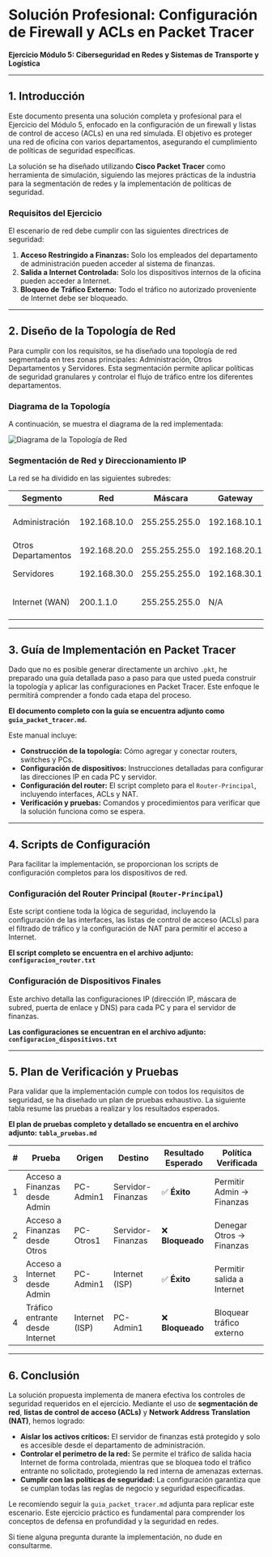 # Solución Profesional: Configuración de Firewall y ACLs en Packet Tracer

**Ejercicio Módulo 5: Ciberseguridad en Redes y Sistemas de Transporte y Logística**

---

## 1. Introducción

Este documento presenta una solución completa y profesional para el Ejercicio del Módulo 5, enfocado en la configuración de un firewall y listas de control de acceso (ACLs) en una red simulada. El objetivo es proteger una red de oficina con varios departamentos, asegurando el cumplimiento de políticas de seguridad específicas.

La solución se ha diseñado utilizando **Cisco Packet Tracer** como herramienta de simulación, siguiendo las mejores prácticas de la industria para la segmentación de redes y la implementación de políticas de seguridad.

### Requisitos del Ejercicio

El escenario de red debe cumplir con las siguientes directrices de seguridad:

1.  **Acceso Restringido a Finanzas:** Solo los empleados del departamento de administración pueden acceder al sistema de finanzas.
2.  **Salida a Internet Controlada:** Solo los dispositivos internos de la oficina pueden acceder a Internet.
3.  **Bloqueo de Tráfico Externo:** Todo el tráfico no autorizado proveniente de Internet debe ser bloqueado.

---

## 2. Diseño de la Topología de Red

Para cumplir con los requisitos, se ha diseñado una topología de red segmentada en tres zonas principales: Administración, Otros Departamentos y Servidores. Esta segmentación permite aplicar políticas de seguridad granulares y controlar el flujo de tráfico entre los diferentes departamentos.

### Diagrama de la Topología

A continuación, se muestra el diagrama de la red implementada:

![Diagrama de la Topología de Red](https://private-us-east-1.manuscdn.com/sessionFile/dqzeSCd9w0jcJl0oEsAgJA/sandbox/lt0EaqRcFWKabahGcTKxKw-images_1761251061543_na1fn_L2hvbWUvdWJ1bnR1L3RvcG9sb2dpYV9yZWQ.png?Policy=eyJTdGF0ZW1lbnQiOlt7IlJlc291cmNlIjoiaHR0cHM6Ly9wcml2YXRlLXVzLWVhc3QtMS5tYW51c2Nkbi5jb20vc2Vzc2lvbkZpbGUvZHF6ZVNDZDl3MGpjSmwwb0VzQWdKQS9zYW5kYm94L2x0MEVhcVJjRldLYWJhaEdjVEt4S3ctaW1hZ2VzXzE3NjEyNTEwNjE1NDNfbmExZm5fTDJodmJXVXZkV0oxYm5SMUwzUnZjRzlzYjJkcFlWOXlaV1EucG5nIiwiQ29uZGl0aW9uIjp7IkRhdGVMZXNzVGhhbiI6eyJBV1M6RXBvY2hUaW1lIjoxNzk4NzYxNjAwfX19XX0_&Key-Pair-Id=K2HSFNDJXOU9YS&Signature=WXGucpmWgjpIFuKYENw4meQjlbIfSC-i3K0b1ijcSLgExTa0eK0dzCw6TcgurzPzmbMLnTf2TfhpoDG2FDG9KNCZz7AYIxQUzKqR5R3~Be7bOXIHTEAviwq5NZwHEE0MOud50zn4wIESqrAfd61vBBg67LAKLmAcaAOftGe07EClgPKD451kpkQfc7QKwqY15N6J1CqDKFj5tnVt2jQDIOxxsDXrk90JlVcP~zK9WRGDVTaRoALNcK8DEnop~Lif7n-zqAN4ODFcZ8ySx35rKkUaXkf6U8EkS8SXS~9fmoE6pii4FOVulIiRZYFjjcQl5Xie5G21CD1b6KoNxxZ5YA__)

### Segmentación de Red y Direccionamiento IP

La red se ha dividido en las siguientes subredes:

| Segmento | Red | Máscara | Gateway | Descripción |
|---|---|---|---|---|
| Administración | 192.168.10.0 | 255.255.255.0 | 192.168.10.1 | Departamento de Administración |
| Otros Departamentos | 192.168.20.0 | 255.255.255.0 | 192.168.20.1 | Resto de la oficina |
| Servidores | 192.168.30.0 | 255.255.255.0 | 192.168.30.1 | Servidor de Finanzas |
| Internet (WAN) | 200.1.1.0 | 255.255.255.0 | N/A | Conexión externa simulada |

---

## 3. Guía de Implementación en Packet Tracer

Dado que no es posible generar directamente un archivo `.pkt`, he preparado una guía detallada paso a paso para que usted pueda construir la topología y aplicar las configuraciones en Packet Tracer. Este enfoque le permitirá comprender a fondo cada etapa del proceso.

**El documento completo con la guía se encuentra adjunto como `guia_packet_tracer.md`.**

Este manual incluye:

-   **Construcción de la topología:** Cómo agregar y conectar routers, switches y PCs.
-   **Configuración de dispositivos:** Instrucciones detalladas para configurar las direcciones IP en cada PC y servidor.
-   **Configuración del router:** El script completo para el `Router-Principal`, incluyendo interfaces, ACLs y NAT.
-   **Verificación y pruebas:** Comandos y procedimientos para verificar que la solución funciona como se espera.

---

## 4. Scripts de Configuración

Para facilitar la implementación, se proporcionan los scripts de configuración completos para los dispositivos de red.

### Configuración del Router Principal (`Router-Principal`)

Este script contiene toda la lógica de seguridad, incluyendo la configuración de las interfaces, las listas de control de acceso (ACLs) para el filtrado de tráfico y la configuración de NAT para permitir el acceso a Internet.

**El script completo se encuentra en el archivo adjunto: `configuracion_router.txt`**

### Configuración de Dispositivos Finales

Este archivo detalla las configuraciones IP (dirección IP, máscara de subred, puerta de enlace y DNS) para cada PC y para el servidor de finanzas.

**Las configuraciones se encuentran en el archivo adjunto: `configuracion_dispositivos.txt`**

---

## 5. Plan de Verificación y Pruebas

Para validar que la implementación cumple con todos los requisitos de seguridad, se ha diseñado un plan de pruebas exhaustivo. La siguiente tabla resume las pruebas a realizar y los resultados esperados.

**El plan de pruebas completo y detallado se encuentra en el archivo adjunto: `tabla_pruebas.md`**

| # | Prueba | Origen | Destino | Resultado Esperado | Política Verificada |
|---|---|---|---|---|---|
| 1 | Acceso a Finanzas desde Admin | PC-Admin1 | Servidor-Finanzas | ✅ **Éxito** | Permitir Admin → Finanzas |
| 2 | Acceso a Finanzas desde Otros | PC-Otros1 | Servidor-Finanzas | ❌ **Bloqueado** | Denegar Otros → Finanzas |
| 3 | Acceso a Internet desde Admin | PC-Admin1 | Internet (ISP) | ✅ **Éxito** | Permitir salida a Internet |
| 4 | Tráfico entrante desde Internet | Internet (ISP) | PC-Admin1 | ❌ **Bloqueado** | Bloquear tráfico externo |

---

## 6. Conclusión

La solución propuesta implementa de manera efectiva los controles de seguridad requeridos en el ejercicio. Mediante el uso de **segmentación de red**, **listas de control de acceso (ACLs)** y **Network Address Translation (NAT)**, hemos logrado:

-   **Aislar los activos críticos:** El servidor de finanzas está protegido y solo es accesible desde el departamento de administración.
-   **Controlar el perímetro de la red:** Se permite el tráfico de salida hacia Internet de forma controlada, mientras que se bloquea todo el tráfico entrante no solicitado, protegiendo la red interna de amenazas externas.
-   **Cumplir con las políticas de seguridad:** La configuración garantiza que se cumplan todas las reglas de negocio y seguridad especificadas.

Le recomiendo seguir la `guia_packet_tracer.md` adjunta para replicar este escenario. Este ejercicio práctico es fundamental para comprender los conceptos de defensa en profundidad y la seguridad en redes.

Si tiene alguna pregunta durante la implementación, no dude en consultarme.


